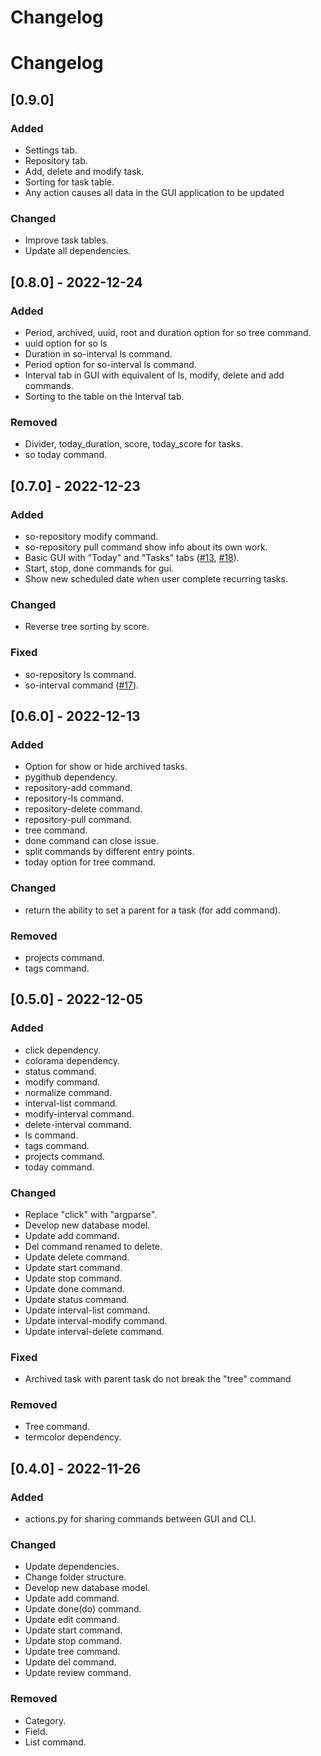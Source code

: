 # Changelog

# Changelog

## [0.9.0]

### Added

- Settings tab.
- Repository tab.
- Add, delete and modify task.
- Sorting for task table.
- Any action causes all data in the GUI application to be updated

### Changed
- Improve task tables.
- Update all dependencies.

## [0.8.0] - 2022-12-24

### Added

- Period, archived, uuid, root and duration option for so tree command.
- uuid option for so ls
- Duration in so-interval ls command.
- Period option for so-interval ls command.
- Interval tab in GUI with equivalent of ls, modify, delete and add commands.
- Sorting to the table on the Interval tab.

### Removed

- Divider, today_duration, score, today_score for tasks.
- so today command.

## [0.7.0] - 2022-12-23

### Added

- so-repository modify command.
- so-repository pull command show info about its own work.
- Basic GUI with "Today" and "Tasks" tabs ([#13](https://github.com/nikohonu/shiki-organizer/issues/13), [#18](https://github.com/nikohonu/shiki-organizer/issues/18)).
- Start, stop, done commands for gui.
- Show new scheduled date when user complete recurring tasks.

### Changed

- Reverse tree sorting by score.

### Fixed

- so-repository ls command.
- so-interval command ([#17](https://github.com/nikohonu/shiki-organizer/issues/17)).

## [0.6.0] - 2022-12-13

### Added

- Option for show or hide archived tasks.
- pygithub dependency.
- repository-add command.
- repository-ls command.
- repository-delete command.
- repository-pull command.
- tree command.
- done command can close issue.
- split commands by different entry points.
- today option for tree command.

### Changed

- return the ability to set a parent for a task (for add command).

### Removed

- projects command.
- tags command.

## [0.5.0] - 2022-12-05

### Added

- click dependency.
- colorama dependency.
- status command.
- modify command.
- normalize command.
- interval-list command.
- modify-interval command.
- delete-interval command.
- ls command.
- tags command.
- projects command.
- today command.

### Changed

- Replace "click" with "argparse".
- Develop new database model.
- Update add command.
- Del command renamed to delete.
- Update delete command.
- Update start command.
- Update stop command.
- Update done command.
- Update status command.
- Update interval-list command.
- Update interval-modify command.
- Update interval-delete command.

### Fixed

- Archived task with parent task do not break the "tree" command

### Removed

- Tree command.
- termcolor dependency.

## [0.4.0] - 2022-11-26

### Added

- actions.py for sharing commands between GUI and CLI.

### Changed

- Update dependencies.
- Change folder structure.
- Develop new database model.
- Update add command.
- Update done(do) command.
- Update edit command.
- Update start command.
- Update stop command.
- Update tree command.
- Update del command.
- Update review command.

### Removed

- Category.
- Field.
- List command.
